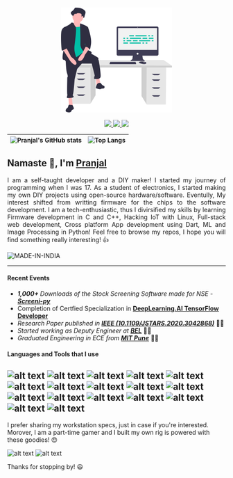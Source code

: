 <p align="center"><img src="https://raw.githubusercontent.com/pranjal-joshi/pranjal-joshi/main/coder_boy.svg" width="256"></p>

<p align="center">
  <a href="https://www.instagram.com/i_dont_want_to_still_i/">
    <img src="https://img.shields.io/badge/Instagram-E4405F?style=for-the-badge&logo=instagram&logoColor=white">
  </a>
  <a href="https://www.linkedin.com/in/pranjal-joshi-734066199/">
    <img src="https://img.shields.io/badge/LinkedIn-0077B5?style=for-the-badge&logo=linkedin&logoColor=white)">
  </a>
  <a href="http://pranjalnrobotics.blogspot.com/">
    <img src="https://img.shields.io/badge/Blogger-FF5722?style=for-the-badge&logo=blogger&logoColor=white">
  </a>
</p>

| ![Pranjal's GitHub stats](https://github-readme-stats.vercel.app/api?username=pranjal-joshi&show_icons=true&theme=dark) | ![Top Langs](https://github-readme-stats.vercel.app/api/top-langs/?username=pranjal-joshi&layout=compact&theme=dark) |
| --- | --- |

<h2> Namaste 🙏, I'm <a href='https://github.com/pranjal-joshi'>Pranjal</a> </h2>

<p align='justify'>
I am a self-taught developer and a DIY maker! I started my journey of programming when I was 17. As a student of electronics, I started making my own DIY projects using open-source hardware/software. Eventully, My interest shifted from writting firmware for the chips to the software development. I am a tech-enthusiastic, thus I divirsified my skills by learning Firmware development in C and C++, Hacking IoT with Linux, Full-stack web development, Cross platform App development using Dart, ML and Image Processing in Python!
Feel free to browse my repos, I hope you will find something really interesting! 👍
</p>

![MADE-IN-INDIA](https://img.shields.io/badge/MADE%20WITH%20%E2%9D%A4%20IN-INDIA-orange?style=for-the-badge)

---
#### Recent Events
* ***1,000+** Downloads of the Stock Screening Software made for NSE - [**Screeni-py**](https://github.com/pranjal-joshi/Screeni-py)*
* Completion of Certfied Specialization in [**DeepLearning.AI TensorFlow Developer**](https://www.coursera.org/account/accomplishments/specialization/certificate/CM9GA2XXASTW)
* *Research Paper published in **[IEEE (10.1109/JSTARS.2020.3042868)](https://ieeexplore.ieee.org/stamp/stamp.jsp?tp=&arnumber=9298456)*** 👨‍🔬
* *Started working as Deputy Engineer at [**BEL**](https://bel-india.in/)* 👨‍💻
* *Graduated Engineering in ECE from [**MIT Pune**](http://www.mitpune.com/)* 👨‍🎓

#### Languages and Tools that I use

![alt text](https://img.shields.io/badge/Python-3776AB?style=for-the-badge&logo=python&logoColor=white) ![alt text](https://img.shields.io/badge/TensorFlow%20-%23FF6F00.svg?&style=for-the-badge&logo=TensorFlow&logoColor=white) ![alt text](https://img.shields.io/badge/-Arduino-00979D?style=for-the-badge&logo=Arduino&logoColor=white) ![alt text](https://img.shields.io/badge/HTML-239120?style=for-the-badge&logo=html5&logoColor=white) ![alt text](https://img.shields.io/badge/CSS-239120?&style=for-the-badge&logo=css3&logoColor=white) ![alt text](https://img.shields.io/badge/JavaScript-323330?style=for-the-badge&logo=javascript&logoColor=F7DF1E) ![alt text](https://img.shields.io/badge/C-00599C?style=for-the-badge&logo=c&logoColor=white) ![alt text](https://img.shields.io/badge/C%2B%2B-00599C?style=for-the-badge&logo=c%2B%2B&logoColor=white) ![alt text](https://img.shields.io/badge/PHP-777BB4?style=for-the-badge&logo=php&logoColor=white) ![alt text](	https://img.shields.io/badge/Dart-0175C2?style=for-the-badge&logo=dart&logoColor=white) ![alt text](https://img.shields.io/badge/Flutter-02569B?style=for-the-badge&logo=flutter&logoColor=white) ![alt text](https://img.shields.io/badge/Shell_Script-121011?style=for-the-badge&logo=gnu-bash&logoColor=white) ![alt text](https://img.shields.io/badge/Material--UI-0081CB?style=for-the-badge&logo=material-ui&logoColor=white) ![alt text](https://img.shields.io/badge/jQuery-0769AD?style=for-the-badge&logo=jquery&logoColor=white) ![alt text](https://img.shields.io/badge/MySQL-00000F?style=for-the-badge&logo=mysql&logoColor=white) ![alt text](https://img.shields.io/badge/Google_Cloud-4285F4?style=for-the-badge&logo=google-cloud&logoColor=white) ![alt text](https://img.shields.io/badge/Microsoft_Excel-217346?style=for-the-badge&logo=microsoft-excel&logoColor=white)
---

I prefer sharing my workstation specs, just in case if you're interested. Morover, I am a part-time gamer and I built my own rig is powered with these goodies! 😍

![alt text](https://img.shields.io/badge/NVIDIA-GTX1060-76B900?style=for-the-badge&logo=nvidia&logoColor=white) ![alt text](https://img.shields.io/badge/AMD-Ryzen_3_1200-ED1C24?style=for-the-badge&logo=amd&logoColor=white)

Thanks for stopping by! 😃
